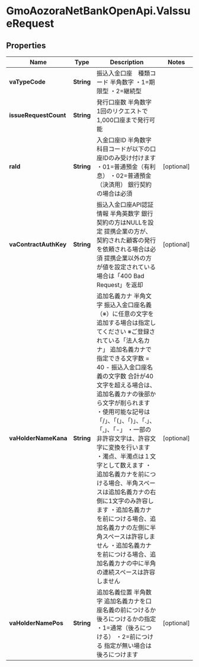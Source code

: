 # GmoAozoraNetBankOpenApi.VaIssueRequest

## Properties
Name | Type | Description | Notes
------------ | ------------- | ------------- | -------------
**vaTypeCode** | **String** | 振込入金口座　種類コード 半角数字 ・1&#x3D;期限型 ・2&#x3D;継続型  | 
**issueRequestCount** | **String** | 発行口座数 半角数字 1回のリクエストで1,000口座まで発行可能  | 
**raId** | **String** | 入金口座ID 半角数字 科目コードが以下の口座IDのみ受け付けます ・01&#x3D;普通預金（有利息） ・02&#x3D;普通預金（決済用） 銀行契約の場合は必須  | [optional] 
**vaContractAuthKey** | **String** | 振込入金口座API認証情報 半角英数字 銀行契約の方はNULLを設定 提携企業の方が、契約された顧客の発行を依頼される場合は必須 提携企業以外の方が値を設定されている場合は「400 Bad Request」を返却  | [optional] 
**vaHolderNameKana** | **String** | 追加名義カナ 半角文字 振込入金口座名義（※）に任意の文字を追加する場合は指定してください ※ご登録されている「法人名カナ」  追加名義カナで指定できる文字数 &#x3D; 40 - 振込入金口座名義の文字数 合計が40文字を超える場合は、追加名義カナの後部から文字が削られます  ・使用可能な記号は「/」、「(」、「)」、「.」、「,」、「-」 ・一部の非許容文字は、許容文字に変換を行います ・濁点、半濁点は１文字として数えます ・追加名義カナを前につける場合、半角スペースは追加名義カナの右側に1文字のみ許容します ・追加名義カナを前につける場合、追加名義カナの左側に半角スペースは許容しません ・追加名義カナを前につける場合、追加名義カナの中に半角の連続スペースは許容しません | [optional] 
**vaHolderNamePos** | **String** | 追加名義位置 半角数字 追加名義カナを口座名義の前につけるか後ろにつけるかの指定 ・1&#x3D;通常（後ろにつける） ・2&#x3D;前につける 指定が無い場合は後ろにつけます  | [optional] 


